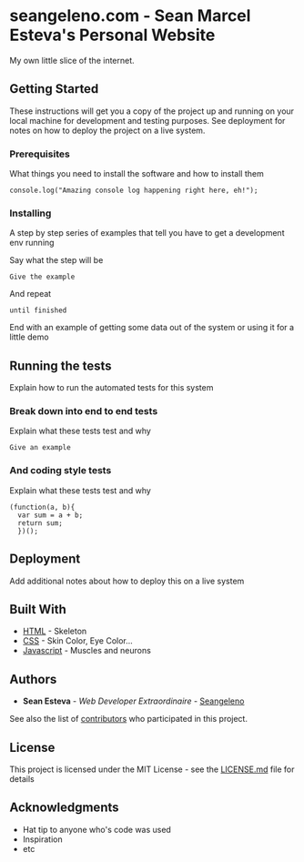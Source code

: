 # seangeleno.com - Sean Marcel Esteva's Personal Website

My own little slice of the internet.

## Getting Started

These instructions will get you a copy of the project up and running on your local machine for development and testing purposes. See deployment for notes on how to deploy the project on a live system.

### Prerequisites

What things you need to install the software and how to install them

```
console.log("Amazing console log happening right here, eh!");
```

### Installing

A step by step series of examples that tell you have to get a development env running

Say what the step will be

```
Give the example
```

And repeat

```
until finished
```

End with an example of getting some data out of the system or using it for a little demo

## Running the tests

Explain how to run the automated tests for this system

### Break down into end to end tests

Explain what these tests test and why

```
Give an example
```

### And coding style tests

Explain what these tests test and why

```
(function(a, b){
  var sum = a + b;
  return sum;
  })();
```

## Deployment

Add additional notes about how to deploy this on a live system

## Built With

* [HTML](http://www.w3schools.com/html/default.asp) - Skeleton
* [CSS](http://www.w3schools.com/css/default.asp) - Skin Color, Eye Color...
* [Javascript](http://www.w3schools.com/js/default.asp) - Muscles and neurons


## Authors

* **Sean Esteva** - *Web Developer Extraordinaire* - [Seangeleno](https://github.com/seangeleno)

See also the list of [contributors](https://github.com/lunettorandall/dictionary/contributors) who participated in this project.

## License

This project is licensed under the MIT License - see the [LICENSE.md](LICENSE.md) file for details

## Acknowledgments

* Hat tip to anyone who's code was used
* Inspiration
* etc
